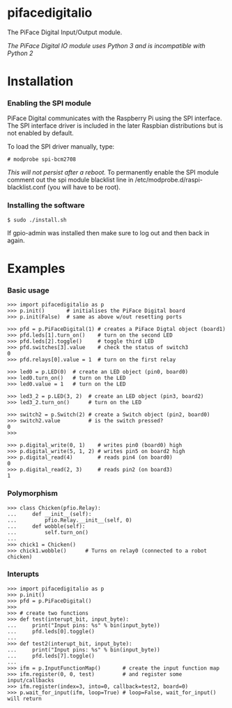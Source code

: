 pifacedigitalio
===============

The PiFace Digital Input/Output module.

*The PiFace Digital IO module uses Python 3 and is incompatible with Python 2*

Installation
============
### Enabling the SPI module
PiFace Digital communicates with the Raspberry Pi using the SPI interface.
The SPI interface driver is included in the later Raspbian distributions
but is not enabled by default.

To load the SPI driver manually, type:

    # modprobe spi-bcm2708

*This will not persist after a reboot.* To permanently enable the SPI module
comment out the spi module blacklist line in /etc/modprobe.d/raspi-blacklist.conf
(you will have to be root).

### Installing the software
    $ sudo ./install.sh

If gpio-admin was installed then make sure to log out and then back in again.

Examples
=======
### Basic usage

    >>> import pifacedigitalio as p
    >>> p.init()       # initialises the PiFace Digital board 
    >>> p.init(False)  # same as above w/out resetting ports
    
    >>> pfd = p.PiFaceDigital(1) # creates a PiFace Digtal object (board1)
    >>> pfd.leds[1].turn_on()    # turn on the second LED
    >>> pfd.leds[2].toggle()     # toggle third LED
    >>> pfd.switches[3].value    # check the status of switch3
    0
    >>> pfd.relays[0].value = 1  # turn on the first relay

    >>> led0 = p.LED(0)  # create an LED object (pin0, board0)
    >>> led0.turn_on()   # turn on the LED
    >>> led0.value = 1   # turn on the LED

    >>> led3_2 = p.LED(3, 2)  # create an LED object (pin3, board2)
    >>> led3_2.turn_on()      # turn on the LED

    >>> switch2 = p.Switch(2) # create a Switch object (pin2, board0)
    >>> switch2.value         # is the switch pressed?
    0
    >>>

    >>> p.digital_write(0, 1)    # writes pin0 (board0) high
    >>> p.digital_write(5, 1, 2) # writes pin5 on board2 high
    >>> p.digital_read(4)        # reads pin4 (on board0)
    0
    >>> p.digital_read(2, 3)     # reads pin2 (on board3)
    1

### Polymorphism
    >>> class Chicken(pfio.Relay):
    ...     def __init__(self):
    ...         pfio.Relay.__init__(self, 0)
    ...     def wobble(self):
    ...         self.turn_on()
    ...
    >>> chick1 = Chicken()
    >>> chick1.wobble()      # Turns on relay0 (connected to a robot chicken)

### Interupts
    >>> import pifacedigitalio as p
    >>> p.init()
    >>> pfd = p.PiFaceDigital()
    >>>
    >>> # create two functions
    >>> def test(interupt_bit, input_byte):
    ...     print("Input pins: %s" % bin(input_byte))
    ...     pfd.leds[0].toggle()
    ...
    >>> def test2(interupt_bit, input_byte):
    ...     print("Input pins: %s" % bin(input_byte))
    ...     pfd.leds[7].toggle()
    ...
    >>> ifm = p.InputFunctionMap()       # create the input function map
    >>> ifm.register(0, 0, test)         # and register some input/callbacks
    >>> ifm.register(index=3, into=0, callback=test2, board=0)
    >>> p.wait_for_input(ifm, loop=True) # loop=False, wait_for_input() will return
